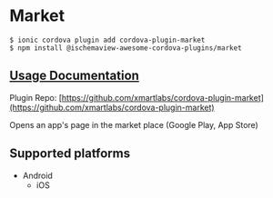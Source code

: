# Market

```
$ ionic cordova plugin add cordova-plugin-market
$ npm install @ischemaview-awesome-cordova-plugins/market
```

## [Usage Documentation](https://danielsogl.gitbook.io/awesome-cordova-plugins/plugins/market/)

Plugin Repo: [https://github.com/xmartlabs/cordova-plugin-market](https://github.com/xmartlabs/cordova-plugin-market)

Opens an app's page in the market place (Google Play, App Store)

## Supported platforms

- Android
  - iOS
  


